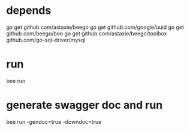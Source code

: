 # depends

go get github.com/astaxie/beego
go get github.com/google/uuid
go get github.com/beego/bee
go get github.com/astaxie/beego/toolbox
github.com/go-sql-driver/mysql
# run
bee run

# generate swagger doc and run
bee run -gendoc=true -downdoc=true

